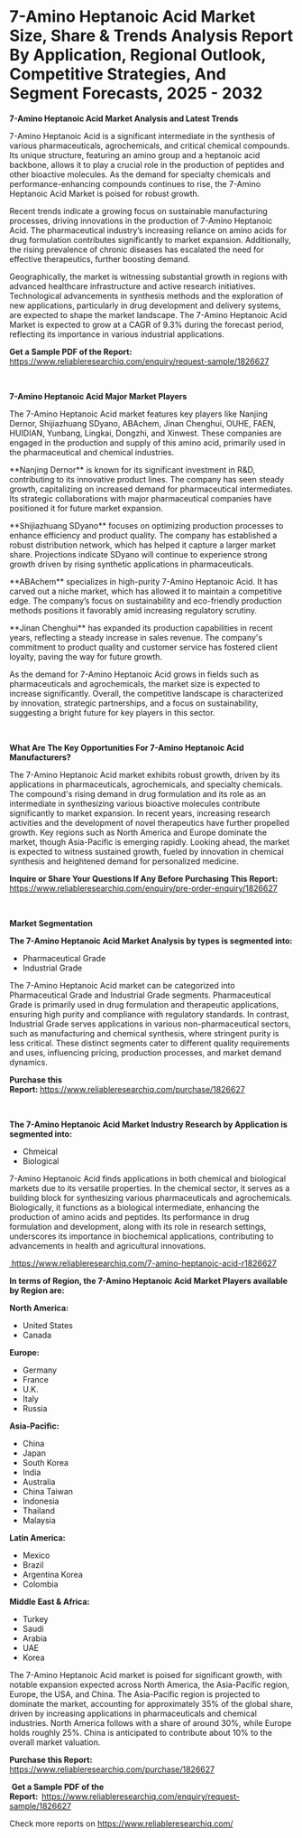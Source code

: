 <p><h1>7-Amino Heptanoic Acid Market Size, Share & Trends Analysis Report By Application, Regional Outlook, Competitive Strategies, And Segment Forecasts, 2025 - 2032</h1></p><p><strong>7-Amino Heptanoic Acid Market Analysis and Latest Trends</strong></p>
<p><p>7-Amino Heptanoic Acid is a significant intermediate in the synthesis of various pharmaceuticals, agrochemicals, and critical chemical compounds. Its unique structure, featuring an amino group and a heptanoic acid backbone, allows it to play a crucial role in the production of peptides and other bioactive molecules. As the demand for specialty chemicals and performance-enhancing compounds continues to rise, the 7-Amino Heptanoic Acid Market is poised for robust growth.</p><p>Recent trends indicate a growing focus on sustainable manufacturing processes, driving innovations in the production of 7-Amino Heptanoic Acid. The pharmaceutical industry’s increasing reliance on amino acids for drug formulation contributes significantly to market expansion. Additionally, the rising prevalence of chronic diseases has escalated the need for effective therapeutics, further boosting demand.</p><p>Geographically, the market is witnessing substantial growth in regions with advanced healthcare infrastructure and active research initiatives. Technological advancements in synthesis methods and the exploration of new applications, particularly in drug development and delivery systems, are expected to shape the market landscape. The 7-Amino Heptanoic Acid Market is expected to grow at a CAGR of 9.3% during the forecast period, reflecting its importance in various industrial applications.</p></p>
<p><strong>Get a Sample PDF of the Report:&nbsp;</strong> <a href="https://www.reliableresearchiq.com/enquiry/request-sample/1826627?utm_campaign=3136&utm_medium=2&utm_source=Github&utm_content=ia&utm_term=03042025&utm_id=7-amino-heptanoic-acid">https://www.reliableresearchiq.com/enquiry/request-sample/1826627</a></p>
<p>&nbsp;</p>
<p><strong>7-Amino Heptanoic Acid Major Market Players</strong></p>
<p><p>The 7-Amino Heptanoic Acid market features key players like Nanjing Dernor, Shijiazhuang SDyano, ABAchem, Jinan Chenghui, OUHE, FAEN, HUIDIAN, Yunbang, Lingkai, Dongzhi, and Xinwest. These companies are engaged in the production and supply of this amino acid, primarily used in the pharmaceutical and chemical industries.</p><p>**Nanjing Dernor** is known for its significant investment in R&D, contributing to its innovative product lines. The company has seen steady growth, capitalizing on increased demand for pharmaceutical intermediates. Its strategic collaborations with major pharmaceutical companies have positioned it for future market expansion.</p><p>**Shijiazhuang SDyano** focuses on optimizing production processes to enhance efficiency and product quality. The company has established a robust distribution network, which has helped it capture a larger market share. Projections indicate SDyano will continue to experience strong growth driven by rising synthetic applications in pharmaceuticals.</p><p>**ABAchem** specializes in high-purity 7-Amino Heptanoic Acid. It has carved out a niche market, which has allowed it to maintain a competitive edge. The company’s focus on sustainability and eco-friendly production methods positions it favorably amid increasing regulatory scrutiny.</p><p>**Jinan Chenghui** has expanded its production capabilities in recent years, reflecting a steady increase in sales revenue. The company's commitment to product quality and customer service has fostered client loyalty, paving the way for future growth.</p><p>As the demand for 7-Amino Heptanoic Acid grows in fields such as pharmaceuticals and agrochemicals, the market size is expected to increase significantly. Overall, the competitive landscape is characterized by innovation, strategic partnerships, and a focus on sustainability, suggesting a bright future for key players in this sector.</p></p>
<p>&nbsp;</p>
<p><strong>What Are The Key Opportunities For 7-Amino Heptanoic Acid Manufacturers?</strong></p>
<p><p>The 7-Amino Heptanoic Acid market exhibits robust growth, driven by its applications in pharmaceuticals, agrochemicals, and specialty chemicals. The compound's rising demand in drug formulation and its role as an intermediate in synthesizing various bioactive molecules contribute significantly to market expansion. In recent years, increasing research activities and the development of novel therapeutics have further propelled growth. Key regions such as North America and Europe dominate the market, though Asia-Pacific is emerging rapidly. Looking ahead, the market is expected to witness sustained growth, fueled by innovation in chemical synthesis and heightened demand for personalized medicine.</p></p>
<p><strong>Inquire or Share Your Questions If Any Before Purchasing This Report:</strong> <a href="https://www.reliableresearchiq.com/enquiry/pre-order-enquiry/1826627?utm_campaign=3136&utm_medium=2&utm_source=Github&utm_content=ia&utm_term=03042025&utm_id=7-amino-heptanoic-acid">https://www.reliableresearchiq.com/enquiry/pre-order-enquiry/1826627</a></p>
<p>&nbsp;</p>
<p><strong>Market Segmentation</strong></p>
<p><strong>The 7-Amino Heptanoic Acid Market Analysis by types is segmented into:</strong></p>
<p><ul><li>Pharmaceutical Grade</li><li>Industrial Grade</li></ul></p>
<p><p>The 7-Amino Heptanoic Acid market can be categorized into Pharmaceutical Grade and Industrial Grade segments. Pharmaceutical Grade is primarily used in drug formulation and therapeutic applications, ensuring high purity and compliance with regulatory standards. In contrast, Industrial Grade serves applications in various non-pharmaceutical sectors, such as manufacturing and chemical synthesis, where stringent purity is less critical. These distinct segments cater to different quality requirements and uses, influencing pricing, production processes, and market demand dynamics.</p></p>
<p><strong>Purchase this Report:&nbsp;</strong><a href="https://www.reliableresearchiq.com/purchase/1826627?utm_campaign=3136&utm_medium=2&utm_source=Github&utm_content=ia&utm_term=03042025&utm_id=7-amino-heptanoic-acid">https://www.reliableresearchiq.com/purchase/1826627</a></p>
<p>&nbsp;</p>
<p><strong>The 7-Amino Heptanoic Acid Market Industry Research by Application is segmented into:</strong></p>
<p><ul><li>Chmeical</li><li>Biological</li></ul></p>
<p><p>7-Amino Heptanoic Acid finds applications in both chemical and biological markets due to its versatile properties. In the chemical sector, it serves as a building block for synthesizing various pharmaceuticals and agrochemicals. Biologically, it functions as a biological intermediate, enhancing the production of amino acids and peptides. Its performance in drug formulation and development, along with its role in research settings, underscores its importance in biochemical applications, contributing to advancements in health and agricultural innovations.</p></p>
<p><a href="https://www.reliableresearchiq.com/7-amino-heptanoic-acid-r1826627?utm_campaign=3136&utm_medium=2&utm_source=Github&utm_content=ia&utm_term=03042025&utm_id=7-amino-heptanoic-acid">&nbsp;https://www.reliableresearchiq.com/7-amino-heptanoic-acid-r1826627</a></p>
<p><strong>In terms of Region, the 7-Amino Heptanoic Acid Market Players available by Region are:</strong></p>
<p>
    <p> <strong> North America: </strong>
        <ul>
            <li>United States</li>
            <li>Canada</li>
        </ul>
        </p> 
    <p> <strong> Europe: </strong>
        <ul>
            <li>Germany</li>
            <li>France</li>
            <li>U.K.</li>
            <li>Italy</li>
            <li>Russia</li>
        </ul>
        </p> 
    <p> <strong> Asia-Pacific: </strong>
        <ul>
            <li>China</li>
            <li>Japan</li>
            <li>South Korea</li>
            <li>India</li>
            <li>Australia</li>
            <li>China Taiwan</li>
            <li>Indonesia</li>
            <li>Thailand</li>
            <li>Malaysia</li>
        </ul>
        </p> 
    <p> <strong> Latin America: </strong>
        <ul>
            <li>Mexico</li>
            <li>Brazil</li>
            <li>Argentina Korea</li>
            <li>Colombia</li>
        </ul>
        </p> 
    <p> <strong> Middle East & Africa: </strong>
        <ul>
            <li>Turkey</li>
            <li>Saudi</li>
            <li>Arabia</li>
            <li>UAE</li>
            <li>Korea</li>
        </ul>
    </p>
    </p>
<p><p>The 7-Amino Heptanoic Acid market is poised for significant growth, with notable expansion expected across North America, the Asia-Pacific region, Europe, the USA, and China. The Asia-Pacific region is projected to dominate the market, accounting for approximately 35% of the global share, driven by increasing applications in pharmaceuticals and chemical industries. North America follows with a share of around 30%, while Europe holds roughly 25%. China is anticipated to contribute about 10% to the overall market valuation.</p></p>
<p><strong>Purchase this Report: </strong><a href="https://www.reliableresearchiq.com/purchase/1826627?utm_campaign=3136&utm_medium=2&utm_source=Github&utm_content=ia&utm_term=03042025&utm_id=7-amino-heptanoic-acid">https://www.reliableresearchiq.com/purchase/1826627</a></p>
<p>&nbsp;<strong>Get a Sample PDF of the Report:&nbsp;&nbsp;</strong><a href="https://www.reliableresearchiq.com/enquiry/request-sample/1826627?utm_campaign=3136&utm_medium=2&utm_source=Github&utm_content=ia&utm_term=03042025&utm_id=7-amino-heptanoic-acid">https://www.reliableresearchiq.com/enquiry/request-sample/1826627</a></p>
<p><strong></strong></p>
<p>Check more reports on <a href="https://www.reliableresearchiq.com/?utm_campaign=3136&utm_medium=2&utm_source=Github&utm_content=ia&utm_term=03042025&utm_id=7-amino-heptanoic-acid">https://www.reliableresearchiq.com/</a></p>